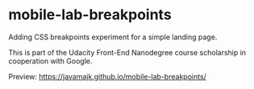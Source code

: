 # mobile-lab-breakpoints
Adding CSS breakpoints experiment for a simple landing page.

This is part of the Udacity Front-End Nanodegree course scholarship in cooperation with Google.

Preview: https://javamajk.github.io/mobile-lab-breakpoints/
